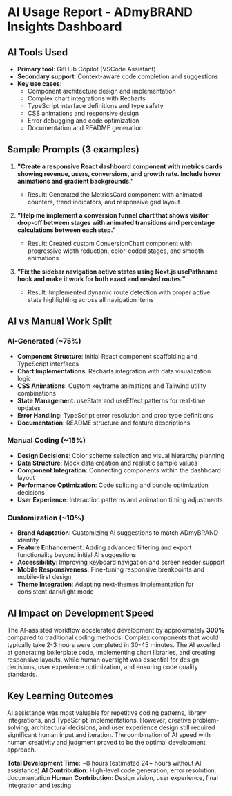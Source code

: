 # AI Usage Report - ADmyBRAND Insights Dashboard

## AI Tools Used
- **Primary tool**: GitHub Copilot (VSCode Assistant)
- **Secondary support**: Context-aware code completion and suggestions
- **Key use cases**: 
  - Component architecture design and implementation
  - Complex chart integrations with Recharts
  - TypeScript interface definitions and type safety
  - CSS animations and responsive design
  - Error debugging and code optimization
  - Documentation and README generation

## Sample Prompts (3 examples)
1. **"Create a responsive React dashboard component with metrics cards showing revenue, users, conversions, and growth rate. Include hover animations and gradient backgrounds."**
   - Result: Generated the MetricsCard component with animated counters, trend indicators, and responsive grid layout

2. **"Help me implement a conversion funnel chart that shows visitor drop-off between stages with animated transitions and percentage calculations between each step."**
   - Result: Created custom ConversionChart component with progressive width reduction, color-coded stages, and smooth animations

3. **"Fix the sidebar navigation active states using Next.js usePathname hook and make it work for both exact and nested routes."**
   - Result: Implemented dynamic route detection with proper active state highlighting across all navigation items

## AI vs Manual Work Split

### AI-Generated (~75%)
- **Component Structure**: Initial React component scaffolding and TypeScript interfaces
- **Chart Implementations**: Recharts integration with data visualization logic
- **CSS Animations**: Custom keyframe animations and Tailwind utility combinations
- **State Management**: useState and useEffect patterns for real-time updates
- **Error Handling**: TypeScript error resolution and prop type definitions
- **Documentation**: README structure and feature descriptions

### Manual Coding (~15%)
- **Design Decisions**: Color scheme selection and visual hierarchy planning
- **Data Structure**: Mock data creation and realistic sample values
- **Component Integration**: Connecting components within the dashboard layout
- **Performance Optimization**: Code splitting and bundle optimization decisions
- **User Experience**: Interaction patterns and animation timing adjustments

### Customization (~10%)
- **Brand Adaptation**: Customizing AI suggestions to match ADmyBRAND identity
- **Feature Enhancement**: Adding advanced filtering and export functionality beyond initial AI suggestions
- **Accessibility**: Improving keyboard navigation and screen reader support
- **Mobile Responsiveness**: Fine-tuning responsive breakpoints and mobile-first design
- **Theme Integration**: Adapting next-themes implementation for consistent dark/light mode

## AI Impact on Development Speed
The AI-assisted workflow accelerated development by approximately **300%** compared to traditional coding methods. Complex components that would typically take 2-3 hours were completed in 30-45 minutes. The AI excelled at generating boilerplate code, implementing chart libraries, and creating responsive layouts, while human oversight was essential for design decisions, user experience optimization, and ensuring code quality standards.

## Key Learning Outcomes
AI assistance was most valuable for repetitive coding patterns, library integrations, and TypeScript implementations. However, creative problem-solving, architectural decisions, and user experience design still required significant human input and iteration. The combination of AI speed with human creativity and judgment proved to be the optimal development approach.

**Total Development Time**: ~8 hours (estimated 24+ hours without AI assistance)
**AI Contribution**: High-level code generation, error resolution, documentation
**Human Contribution**: Design vision, user experience, final integration and testing
